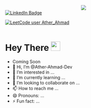 <div id="header" align="center">
  <img src="https://i.giphy.com/media/v1.Y2lkPTc5MGI3NjExa21qcWRiZXU5cWRvemFhYXhjY2lpcnlvZTZvYm5lNGFnMWZjd3FibSZlcD12MV9pbnRlcm5hbF9naWZfYnlfaWQmY3Q9Zw/HzPtbOKyBoBFsK4hyc/giphy.gif">
</div>

<div id="badges">
  <a href="https://www.linkedin.com/in/ather-ahmad-android-developer/">
  <img src="https://img.shields.io/badge/LinkedIn-blue?style=for-the-badge&logo=linkedin&logoColor=white" alt="LinkedIn Badge"/>
  </a>
</div>

[![LeetCode user Ather_Ahmad](https://img.shields.io/badge/dynamic/json?style=for-the-badge&labelColor=black&color=%23ffa116&label=Solved&query=solvedOverTotal&url=https%3A%2F%2Fleetcode-badge.vercel.app%2Fapi%2Fusers%2FAther_Ahmad&logo=leetcode&logoColor=yellow)](https://leetcode.com/Ather_Ahmad/) 

<img src="https://komarev.com/ghpvc/?username=your-github-ather-ahmad-dev&style=flat-square&color=blue" alt=""/>

<h1>
  Hey There
  <img src="https://media.giphy.com/media/hvRJCLFzcasrR4ia7z/giphy.gif" width="30px"/>
</h1>

- Coming Soon
- 👋 Hi, I’m @Ather-Ahmad-Dev
- 👀 I’m interested in ...
- 🌱 I’m currently learning ...
- 💞️ I’m looking to collaborate on ...
- 📫 How to reach me ...
- 😄 Pronouns: ...
- ⚡ Fun fact: ...
